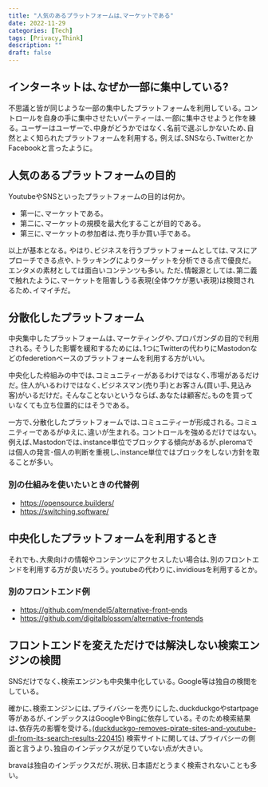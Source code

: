 ```yaml
---
title: "人気のあるプラットフォームは､マーケットである"
date: 2022-11-29
categories: [Tech]
tags: [Privacy,Think]
description: ""
draft: false
---
```



## インターネットは､なぜか一部に集中している?
不思議と皆が同じような一部の集中したプラットフォームを利用している｡
コントロールを自身の手に集中させたいパーティーは､一部に集中させようと作を練る｡
ユーザーはユーザーで､中身がどうかではなく､名前で選ぶしかないため､自然とよく知られたプラットフォームを利用する｡
例えば､SNSなら､TwitterとかFacebookと言ったように｡


## 人気のあるプラットフォームの目的
YoutubeやSNSといったプラットフォームの目的は何か｡

- 第一に､マーケットである｡
- 第二に､マーケットの規模を最大化することが目的である｡
- 第三に､マーケットの参加者は､売り手か買い手である｡

以上が基本となる｡
やはり､ビジネスを行うプラットフォームとしては､マスにアプローチできる点や､トラッキングによりターゲットを分析できる点で優良だ｡
エンタメの素材としては面白いコンテンツも多い｡
ただ､情報源としては､第二義で触れたように､マーケットを阻害しうる表現(全体ウケが悪い表現)は検閲されるため､イマイチだ｡


## 分散化したプラットフォーム
中央集中したプラットフォームは､マーケティングや､プロパガンダの目的で利用される｡
そうした影響を緩和するためには､1つにTwitterの代わりにMastodonなどのfederetionベースのプラットフォームを利用する方がいい｡

中央化した枠組みの中では､コミュニティーがあるわけではなく､市場があるだけだ｡
住人がいるわけではなく､ビジネスマン(売り手)とお客さん(買い手､見込み客)がいるだけだ｡
そんなことないというならば､あなたは顧客だ｡ものを買っていなくても立ち位置的にはそうである｡

一方で､分散化したプラットフォームでは､コミュニティーが形成される｡
コミュニティーであるがゆえに､違いが生まれる｡
コントロールを強めるだけではない｡
例えば､Mastodonでは､instance単位でブロックする傾向があるが､pleromaでは個人の発言･個人の判断を重視し､instance単位ではブロックをしない方針を取ることが多い｡

### 別の仕組みを使いたいときの代替例

- https://opensource.builders/
- https://switching.software/


## 中央化したプラットフォームを利用するとき
それでも､大衆向けの情報やコンテンツにアクセスしたい場合は､別のフロントエンドを利用する方が良いだろう｡
youtubeの代わりに､invidiousを利用するとか｡

### 別のフロントエンド例
- https://github.com/mendel5/alternative-front-ends
- https://github.com/digitalblossom/alternative-frontends


## フロントエンドを変えただけでは解決しない検索エンジンの検閲
SNSだけでなく､検索エンジンも中央集中化している｡
Google等は独自の検閲をしている｡

確かに､検索エンジンには､プライバシーを売りにした､duckduckgoやstartpage等があるが､インデックスはGoogleやBingに依存している｡
そのため検索結果は､依存先の影響を受ける｡[(duckduckgo-removes-pirate-sites-and-youtube-dl-from-its-search-results-220415)](https://torrentfreak.com/duckduckgo-removes-pirate-sites-and-youtube-dl-from-its-search-results-220415/)
検索サイトに関しては､プライバシーの側面と言うより､独自のインデックスが足りていない点が大きい｡

bravaは独自のインデックスだが､現状､日本語だとうまく検索されないことも多い｡
